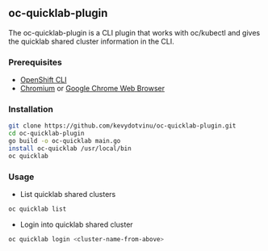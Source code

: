 ## oc-quicklab-plugin
The oc-quicklab-plugin is a CLI plugin that works with oc/kubectl and gives the quicklab shared cluster information in the CLI.

### Prerequisites
- [OpenShift CLI](https://access.redhat.com/downloads/content/290)
- [Chromium](https://www.chromium.org/) or [Google Chrome Web Browser](https://www.google.com/chrome/)

### Installation
```bash
git clone https://github.com/kevydotvinu/oc-quicklab-plugin.git
cd oc-quicklab-plugin
go build -o oc-quicklab main.go
install oc-quicklab /usr/local/bin
oc quicklab
```

### Usage
- List quicklab shared clusters
```bash
oc quicklab list
```
- Login into quicklab shared cluster
```bash
oc quicklab login <cluster-name-from-above>
```